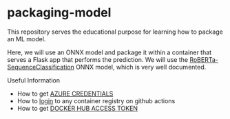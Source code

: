 # packaging-model
This repository serves the educational purpose for learning how to package an ML model.

Here, we will use an ONNX model and package it within a container that serves a Flask app that performs the prediction. We will use the [RoBERTa-SequenceClassification](https://github.com/onnx/models/tree/main/text/machine_comprehension/roberta) ONNX model, which is very well documented.

Useful Information

- How to get [AZURE CREDENTIALS](https://techcommunity.microsoft.com/t5/educator-developer-blog/how-to-login-to-azure-with-github-actions/ba-p/3573050) 
- How to [login](https://github.com/docker/login-action) to any container registry on github actions
- How to get [DOCKER HUB ACCESS TOKEN](https://docs.docker.com/security/for-developers/access-tokens/)
